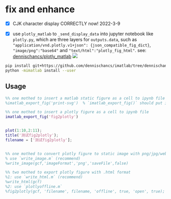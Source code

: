 # fix and enhance
- [x] CJK character display CORRECTLY now! 2022-3-9
- [x] use `plotly_matlab` to `_send_display_data` into jupyter notebook like `plotly.py`, which are three layers for `outputs.data`, such as `"application/vnd.plotly.v1+json": {json_compatible_fig_dict}`, `"image/png":"base64"` and `"text/html":"plotly_fig_html"`. see: [dennischancs/plotly_matlab](https://github.com/dennischancs/imatlab/tree/dennischancs-patch-1) ![](https://images.weserv.nl?url=https://raw.githubusercontent.com/dennischancs/pic/main/img/202203120246485.png)


```bash
pip install git+https://github.com/dennischancs/imatlab/tree/dennischancs-patch-1  # from Github
python -mimatlab install --user
```

## Usage 

```matlab
%% one mothed to insert a matlab static figure as a cell to ipynb file
%imatlab_export_fig('print-svg')  % `imatlab_export_fig()` should put it first to prevent matlab_figure windows popup

%% one mothed to insert a plotly figure as a cell to ipynb file
imatlab_export_fig('fig2plotly')


plot(1:10,2:11);
title('测试fig2plotly');
filename = ['测试fig2plotly'];


%% one mothed to convert plotly figure to static image with png/jpg/webp/svg/pdf formats
% use `write_image.m` (recommend)
%write_image(gcf,'imageFormat','png','saveFile',false)

%% two mothed to export plotly figure with .html format
%1: use `write_html.m` (recommend)
%write_html(gcf)
%2: use `plotlyoffline.m`
%fig2plotly(gcf, 'filename', filename, 'offline', true, 'open', true);
```